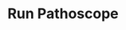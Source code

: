 ---
title: "Run Pathoscope"
type: "manual"
menu:
    manual:
        parent: "Tutorials"
        weight: 50
---